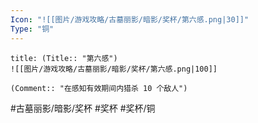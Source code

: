 ```yaml
---
Icon: "![[图片/游戏攻略/古墓丽影/暗影/奖杯/第六感.png|30]]"
Type: "铜"
---
```

```ad-common-bronze-trophy
title: (Title:: "第六感")
![[图片/游戏攻略/古墓丽影/暗影/奖杯/第六感.png|100]]

(Comment:: "在感知有效期间内猎杀 10 个敌人")
```

#古墓丽影/暗影/奖杯 #奖杯 #奖杯/铜
